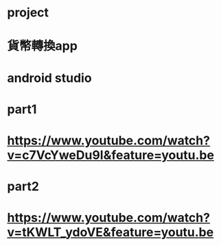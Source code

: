 # project

# 貨幣轉換app
# android studio

# part1
# https://www.youtube.com/watch?v=c7VcYweDu9I&feature=youtu.be
# part2
# https://www.youtube.com/watch?v=tKWLT_ydoVE&feature=youtu.be

